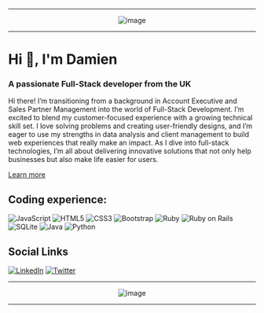 ***

<p align="center">
  <img src="https://github.com/user-attachments/assets/3a4391aa-b8be-4a06-a12e-26a6b7329a05" alt="image">
</p>

***

<h1>Hi 👋, I'm Damien</h1>

<h3>A passionate Full-Stack developer from the UK</h3>

Hi there! I’m transitioning from a background in Account Executive and Sales Partner Management into the world of Full-Stack Development. I’m excited to blend my customer-focused experience with a growing technical skill set. I love solving problems and creating user-friendly designs, and I’m eager to use my strengths in data analysis and client management to build web experiences that really make an impact. As I dive into full-stack technologies, I’m all about delivering innovative solutions that not only help businesses but also make life easier for users.

[Learn more](https://www.linkedin.com/in/damien-baubriau/)

<h2>Coding experience:</h2>

![JavaScript](https://img.shields.io/badge/-JavaScript-F7DF1E?logo=javascript&logoColor=black&style=flat)
![HTML5](https://img.shields.io/badge/-HTML5-E34F26?logo=html5&logoColor=white&style=flat)
![CSS3](https://img.shields.io/badge/-CSS3-1572B6?logo=css3&logoColor=white&style=flat)
![Bootstrap](https://img.shields.io/badge/-Bootstrap-7952B3?logo=bootstrap&logoColor=white&style=flat)
![Ruby](https://img.shields.io/badge/-Ruby-CC342D?logo=ruby&logoColor=white&style=flat)
![Ruby on Rails](https://img.shields.io/badge/-Ruby_on_Rails-CC0000?logo=rubyonrails&logoColor=white&style=flat)
![SQLite](https://img.shields.io/badge/SQLite-003B57?style=flat&logo=sqlite&logoColor=white)
![Java](https://img.shields.io/badge/-Java-007396?logo=java&logoColor=white&style=flat)
![Python](https://img.shields.io/badge/-Python-3776AB?logo=python&logoColor=white&style=flat)


<h2>Social Links</h2>

[![LinkedIn](https://img.shields.io/badge/LinkedIn-0A66C2?style=for-the-badge&logo=linkedin&logoColor=white)](https://www.linkedin.com/in/damien-baubriau/)
[![Twitter](https://img.shields.io/badge/Twitter-1DA1F2?style=for-the-badge&logo=twitter&logoColor=white)](https://twitter.com/DamienBaubriau)

***

<p align="center">
  <img src="https://github.com/user-attachments/assets/aefe1662-d695-476f-a4ec-65a894a2358a" alt="image">
</p>

***
